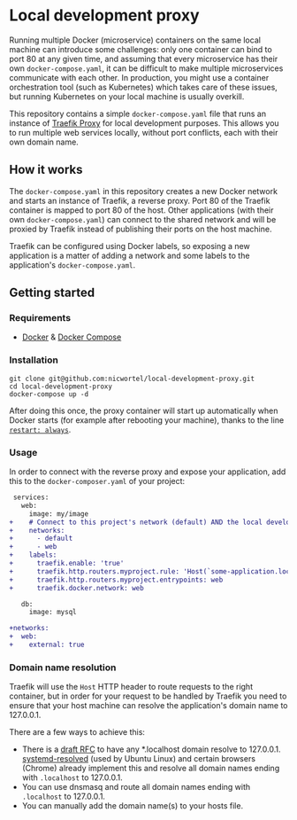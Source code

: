 # Local development proxy

Running multiple Docker (microservice) containers on the same local machine can introduce some challenges: only one
container can bind to port 80 at any given time, and assuming that every microservice has their
own `docker-compose.yaml`, it can be difficult to make multiple microservices communicate with each other.
In production, you might use a container orchestration tool (such as Kubernetes) which takes care of these issues, but
running Kubernetes on your local machine is usually overkill.

This repository contains a simple `docker-compose.yaml` file that runs an instance of
[Traefik Proxy](https://traefik.io/traefik/) for local development purposes. This allows you to run multiple web
services locally, without port conflicts, each with their own domain name.

## How it works

The `docker-compose.yaml` in this repository creates a new Docker network and starts an instance of Traefik, a reverse
proxy. Port 80 of the Traefik container is mapped to port 80 of the host. Other applications (with their
own `docker-compose.yaml`) can connect to the shared network and will be proxied by Traefik instead of publishing their
ports on the host machine.

Traefik can be configured using Docker labels, so exposing a new application is a matter of adding a network and some
labels to the application's `docker-compose.yaml`.

## Getting started

### Requirements

- [Docker](https://docs.docker.com/get-docker/) & [Docker Compose](https://docs.docker.com/compose/install/)

### Installation

```shell
git clone git@github.com:nicwortel/local-development-proxy.git
cd local-development-proxy
docker-compose up -d
```

After doing this once, the proxy container will start up automatically when Docker starts (for example after rebooting
your machine), thanks to the line
[`restart: always`](https://github.com/nicwortel/local-development-proxy/blob/master/docker-compose.yaml#L13).

### Usage

In order to connect with the reverse proxy and expose your application, add this to the `docker-composer.yaml` of your
project:

```diff
 services:
   web:
     image: my/image
+    # Connect to this project's network (default) AND the local development proxy network (web)
+    networks:
+      - default
+      - web
+    labels:
+      traefik.enable: 'true'
+      traefik.http.routers.myproject.rule: 'Host(`some-application.localhost`)'
+      traefik.http.routers.myproject.entrypoints: web
+      traefik.docker.network: web

   db:
     image: mysql

+networks:
+  web:
+    external: true
```

### Domain name resolution

Traefik will use the `Host` HTTP header to route requests to the right container, but in order for your request to be
handled by Traefik you need to ensure that your host machine can resolve the application's domain name to 127.0.0.1.

There are a few ways to achieve this:

- There is a [draft RFC](https://datatracker.ietf.org/doc/html/draft-ietf-dnsop-let-localhost-be-localhost) to have
  any *.localhost domain resolve to 127.0.0.1.
  [systemd-resolved](https://manpages.ubuntu.com/manpages/bionic/man8/systemd-resolved.service.8.html) (used by Ubuntu
  Linux) and certain browsers (Chrome) already implement this and resolve all domain names ending with `.localhost` to
  127.0.0.1.
- You can use dnsmasq and route all domain names ending with `.localhost` to 127.0.0.1.
- You can manually add the domain name(s) to your hosts file.
